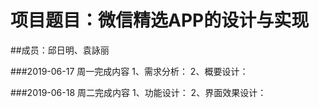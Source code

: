 # 项目题目：微信精选APP的设计与实现
##成员：邱日明、袁詠丽


###2019-06-17 周一完成内容
1、需求分析：
2、概要设计：


###2019-06-18 周二完成内容
1、功能设计：
2、界面效果设计：


